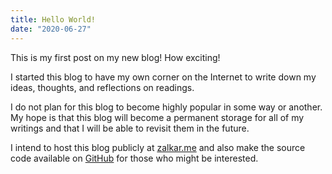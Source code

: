 ```yaml
---
title: Hello World!
date: "2020-06-27"
---
```


This is my first post on my new blog! How exciting!

I started this blog to have my own corner on the Internet to write down my ideas, thoughts, and reflections on readings. 

I do not plan for this blog to become highly popular in some way or another. My hope is that this blog will become a permanent storage for all of my writings and that I will be able to revisit them in the future. 

I intend to host this blog publicly at [zalkar.me](https://zalkar.me/) and also make the source code available on [GitHub](https://github.com/zalkar-z/zalkar.me) for those who might be interested.

